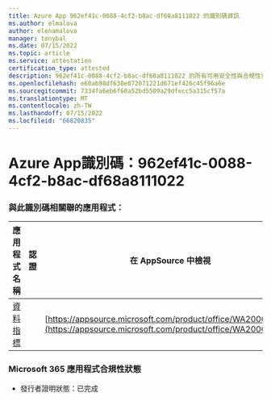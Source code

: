 ```yaml
---
title: Azure App 962ef41c-0088-4cf2-b8ac-df68a8111022 的識別碼資訊
ms.author: elmalova
author: elenamalova
manager: tonybal
ms.date: 07/15/2022
ms.topic: article
ms.service: attestation
certification_type: attested
description: 962ef41c-0088-4cf2-b8ac-df68a8111022 的所有可用安全性與合規性資訊。
ms.openlocfilehash: e60ab98df630e072071221d671ef426c45f96a6e
ms.sourcegitcommit: 7334fa6eb6f68a52bd5509a29dfecc5a315cf57a
ms.translationtype: MT
ms.contentlocale: zh-TW
ms.lasthandoff: 07/15/2022
ms.locfileid: "66820835"
---
```

# <a name="azure-app-id-962ef41c-0088-4cf2-b8ac-df68a8111022"></a>Azure App識別碼：962ef41c-0088-4cf2-b8ac-df68a8111022


### <a name="apps-associated-with-this-id"></a>與此識別碼相關聯的應用程式：
| **應用程式名稱** | **認證** | **在 AppSource 中檢視** |
|--------------|---------------|-----------------------|
| [資料指標](../forward/WA200004407.md) |  | [https://appsource.microsoft.com/product/office/WA200004407](https://appsource.microsoft.com/product/office/WA200004407) |

### <a name="microsoft-365-app-compliance-status"></a>Microsoft 365 應用程式合規性狀態
- 發行者證明狀態：已完成
